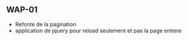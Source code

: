 ## WAP-01

- Refonte de la pagination
- application de jquery pour reload seulement et pas la page entiere
